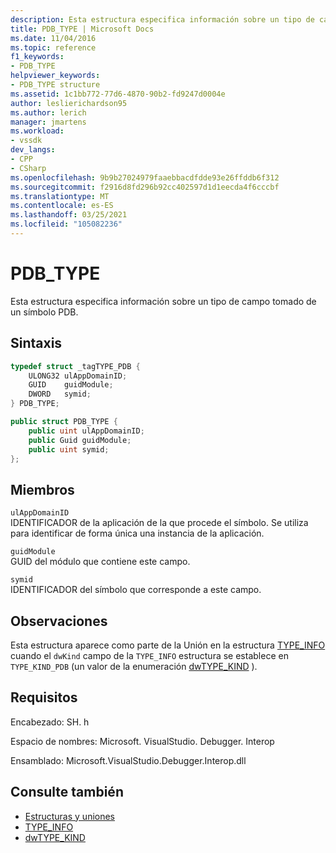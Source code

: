 ```yaml
---
description: Esta estructura especifica información sobre un tipo de campo tomado de un símbolo PDB.
title: PDB_TYPE | Microsoft Docs
ms.date: 11/04/2016
ms.topic: reference
f1_keywords:
- PDB_TYPE
helpviewer_keywords:
- PDB_TYPE structure
ms.assetid: 1c1bb772-77d6-4870-90b2-fd9247d0004e
author: leslierichardson95
ms.author: lerich
manager: jmartens
ms.workload:
- vssdk
dev_langs:
- CPP
- CSharp
ms.openlocfilehash: 9b9b27024979faaebbacdfdde93e26ffddb6f312
ms.sourcegitcommit: f2916d8fd296b92cc402597d1d1eecda4f6cccbf
ms.translationtype: MT
ms.contentlocale: es-ES
ms.lasthandoff: 03/25/2021
ms.locfileid: "105082236"
---
```

# <a name="pdb_type"></a>PDB_TYPE

Esta estructura especifica información sobre un tipo de campo tomado de un símbolo PDB.

## <a name="syntax"></a>Sintaxis

```cpp
typedef struct _tagTYPE_PDB {
    ULONG32 ulAppDomainID;
    GUID    guidModule;
    DWORD   symid;
} PDB_TYPE;
```

```csharp
public struct PDB_TYPE {
    public uint ulAppDomainID;
    public Guid guidModule;
    public uint symid;
};
```

## <a name="members"></a>Miembros

`ulAppDomainID`\
IDENTIFICADOR de la aplicación de la que procede el símbolo. Se utiliza para identificar de forma única una instancia de la aplicación.

`guidModule`\
GUID del módulo que contiene este campo.

`symid`\
IDENTIFICADOR del símbolo que corresponde a este campo.

## <a name="remarks"></a>Observaciones

Esta estructura aparece como parte de la Unión en la estructura [TYPE_INFO](../../../extensibility/debugger/reference/type-info.md) cuando el `dwKind` campo de la `TYPE_INFO` estructura se establece en `TYPE_KIND_PDB` (un valor de la enumeración [dwTYPE_KIND](../../../extensibility/debugger/reference/dwtype-kind.md) ).

## <a name="requirements"></a>Requisitos

Encabezado: SH. h

Espacio de nombres: Microsoft. VisualStudio. Debugger. Interop

Ensamblado: Microsoft.VisualStudio.Debugger.Interop.dll

## <a name="see-also"></a>Consulte también

- [Estructuras y uniones](../../../extensibility/debugger/reference/structures-and-unions.md)
- [TYPE_INFO](../../../extensibility/debugger/reference/type-info.md)
- [dwTYPE_KIND](../../../extensibility/debugger/reference/dwtype-kind.md)
